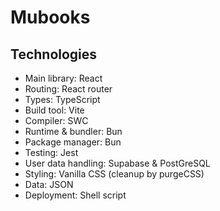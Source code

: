 # Mubooks

## Technologies
- Main library:			React 
- Routing:				React router
- Types:				TypeScript 
- Build tool:			Vite
- Compiler:				SWC
- Runtime & bundler:	Bun
- Package manager:		Bun
- Testing:				Jest
- User data handling:	Supabase & PostGreSQL
- Styling:				Vanilla CSS (cleanup by purgeCSS)
- Data:					JSON
- Deployment:		    Shell script
